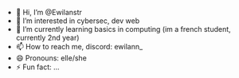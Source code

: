 - 👋 Hi, I’m @Ewilanstr
- 👀 I’m interested in cybersec, dev web
- 🌱 I’m currently learning basics in computing (im a french student, currently 2nd year)
- 📫 How to reach me, discord: ewilann_
- 😄 Pronouns: elle/she
- ⚡ Fun fact: ...
<!-- - 💞️ I’m looking to collaborate on ... --->

<!---
Ewilanstr/Ewilanstr is a ✨ special ✨ repository because its `README.md` (this file) appears on your GitHub profile.
You can click the Preview link to take a look at your changes.
--->
